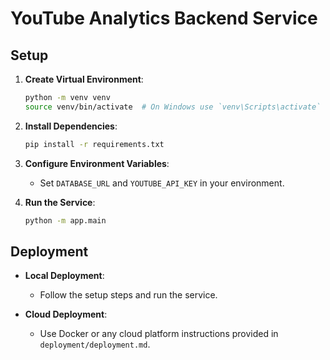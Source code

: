 # YouTube Analytics Backend Service

## Setup

1. **Create Virtual Environment**:
    ```sh
    python -m venv venv
    source venv/bin/activate  # On Windows use `venv\Scripts\activate`
    ```

2. **Install Dependencies**:
    ```sh
    pip install -r requirements.txt
    ```

3. **Configure Environment Variables**:
    - Set `DATABASE_URL` and `YOUTUBE_API_KEY` in your environment.

4. **Run the Service**:
    ```sh
    python -m app.main
    ```

## Deployment

- **Local Deployment**:
    - Follow the setup steps and run the service.

- **Cloud Deployment**:
    - Use Docker or any cloud platform instructions provided in `deployment/deployment.md`.
